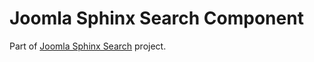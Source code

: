 # Joomla Sphinx Search Component

Part of [Joomla Sphinx Search](https://github.com/diimpp/Joomla-Sphinx-Search-component) project.
